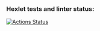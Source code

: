 ### Hexlet tests and linter status:

[![Actions Status](https://github.com/goshatravin/frontend-project-lvl1/workflows/hexlet-check/badge.svg)](https://github.com/goshatravin/frontend-project-lvl1/actions)
